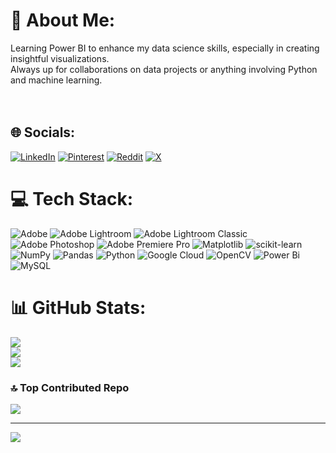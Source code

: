 # 💫 About Me:
Learning Power BI to enhance my data science skills, especially in creating insightful visualizations. <br>Always up for collaborations on data projects or anything involving Python and machine learning.<br><br><br>


## 🌐 Socials:
[![LinkedIn](https://img.shields.io/badge/LinkedIn-%230077B5.svg?logo=linkedin&logoColor=white)](https://linkedin.com/in/aryanmandhana) [![Pinterest](https://img.shields.io/badge/Pinterest-%23E60023.svg?logo=Pinterest&logoColor=white)](https://pinterest.com/aryanmandhana) [![Reddit](https://img.shields.io/badge/Reddit-%23FF4500.svg?logo=Reddit&logoColor=white)](https://reddit.com/user/aryannnn_) [![X](https://img.shields.io/badge/X-black.svg?logo=X&logoColor=white)](https://x.com/aryanmandhana) 

# 💻 Tech Stack:
![Adobe](https://img.shields.io/badge/adobe-%23FF0000.svg?style=for-the-badge&logo=adobe&logoColor=white) ![Adobe Lightroom](https://img.shields.io/badge/Adobe%20Lightroom-31A8FF.svg?style=for-the-badge&logo=Adobe%20Lightroom&logoColor=white) ![Adobe Lightroom Classic](https://img.shields.io/badge/Adobe%20Lightroom%20Classic-31A8FF.svg?style=for-the-badge&logo=Adobe%20Lightroom%20Classic&logoColor=white) ![Adobe Photoshop](https://img.shields.io/badge/adobe%20photoshop-%2331A8FF.svg?style=for-the-badge&logo=adobe%20photoshop&logoColor=white) ![Adobe Premiere Pro](https://img.shields.io/badge/Adobe%20Premiere%20Pro-9999FF.svg?style=for-the-badge&logo=Adobe%20Premiere%20Pro&logoColor=white) ![Matplotlib](https://img.shields.io/badge/Matplotlib-%23ffffff.svg?style=for-the-badge&logo=Matplotlib&logoColor=black) ![scikit-learn](https://img.shields.io/badge/scikit--learn-%23F7931E.svg?style=for-the-badge&logo=scikit-learn&logoColor=white) ![NumPy](https://img.shields.io/badge/numpy-%23013243.svg?style=for-the-badge&logo=numpy&logoColor=white) ![Pandas](https://img.shields.io/badge/pandas-%23150458.svg?style=for-the-badge&logo=pandas&logoColor=white) ![Python](https://img.shields.io/badge/python-3670A0?style=for-the-badge&logo=python&logoColor=ffdd54) ![Google Cloud](https://img.shields.io/badge/GoogleCloud-%234285F4.svg?style=for-the-badge&logo=google-cloud&logoColor=white) ![OpenCV](https://img.shields.io/badge/opencv-%23white.svg?style=for-the-badge&logo=opencv&logoColor=white) ![Power Bi](https://img.shields.io/badge/power_bi-F2C811?style=for-the-badge&logo=powerbi&logoColor=black) ![MySQL](https://img.shields.io/badge/mysql-4479A1.svg?style=for-the-badge&logo=mysql&logoColor=white)
# 📊 GitHub Stats:
![](https://github-readme-stats.vercel.app/api?username=aryanmandhana&theme=dark&hide_border=false&include_all_commits=true&count_private=false)<br/>
![](https://github-readme-streak-stats.herokuapp.com/?user=aryanmandhana&theme=dark&hide_border=false)<br/>
![](https://github-readme-stats.vercel.app/api/top-langs/?username=aryanmandhana&theme=dark&hide_border=false&include_all_commits=true&count_private=false&layout=compact)

### 🔝 Top Contributed Repo
![](https://github-contributor-stats.vercel.app/api?username=aryanmandhana&limit=5&theme=dark&combine_all_yearly_contributions=true)

---
[![](https://visitcount.itsvg.in/api?id=aryanmandhana&icon=2&color=0)](https://visitcount.itsvg.in)

<!-- Proudly created with GPRM ( https://gprm.itsvg.in ) -->
